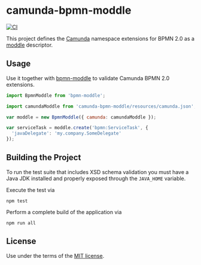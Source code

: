 # camunda-bpmn-moddle

[![CI](https://github.com/camunda/camunda-bpmn-moddle/workflows/CI/badge.svg)](https://github.com/camunda/camunda-bpmn-moddle/actions?query=workflow%3ACI)

This project defines the [Camunda](https://camunda.org) namespace extensions for BPMN 2.0 as a [moddle](https://github.com/bpmn-io/moddle) descriptor.


## Usage

Use it together with [bpmn-moddle](https://github.com/bpmn-io/bpmn-moddle) to validate Camunda BPMN 2.0 extensions.

```javascript
import BpmnModdle from 'bpmn-moddle';

import camundaModdle from 'camunda-bpmn-moddle/resources/camunda.json';

var moddle = new BpmnModdle({ camunda: camundaModdle });

var serviceTask = moddle.create('bpmn:ServiceTask', {
  'javaDelegate': 'my.company.SomeDelegate'
});
```


## Building the Project

To run the test suite that includes XSD schema validation you must have a Java JDK installed and properly exposed through the `JAVA_HOME` variable.

Execute the test via

```
npm test
```

Perform a complete build of the application via

```
npm run all
```

## License

Use under the terms of the [MIT license](http://opensource.org/licenses/MIT).

